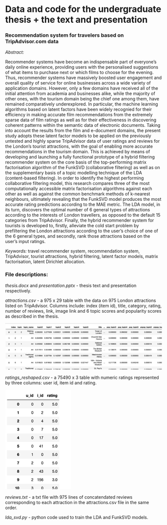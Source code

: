 # Data and code for the undergraduate thesis + the text and presentation
### Recommendation system for travelers based on TripAdvisor.com data

*Abstract:*

Recommender systems have become an indispensable part of everyone’s daily online experience, providing users with the personalised suggestions of what items to purchase next or which films to choose for the evening. Thus, recommender systems have massively boosted user engagement and overall quality of service for online businesses across a wide variety of application domains. However, only a few domains have received all of the initial attention from academia and businesses alike, while the majority of other ones, with the tourism domain being the chief one among them, have remained comparatively underexplored. In particular, the machine learning algorithms based on latent factors have been widely recognied for their efficiency in making accurate film recommendations from the extremely sparse data of film ratings as well as for their effectiveness in discovering coherent patterns within the semantic data of electronic documents. Taking into account the results from the film and e-document domains, the present study adopts these latent factor models to be applied on the previously untested and highly sparse TripAdvisor data of user ratings and reviews for the London’s tourist attractions, with the goal of enabling more accurate recommendations in the tourism domain. This is achieved by means of developing and launching a fully functional prototype of a hybrid filtering recommender system on the core basis of the top-performing matrix factorisation algorithm of the FunkSVD (collaborative filtering) as well as on the supplementary basis of a topic modelling technique of the LDA (content-based filtering). In order to identify the highest performing collaborative filtering model, this research compares three of the most computationally accessible matrix factorisation algorithms against each other as well as against the common benchmark methods of k-nearest neighbours, ultimately revealing that the FunkSVD model produces the most accurate rating predictions according to the MAE metric. The LDA model, in its turn, discovers the optimal number of 6 general types of attractions according to the interests of London travellers, as opposed to the default 15 categories from TripAdvisor. Finally, the hybrid recommender system for tourists is developed to, firstly, alleviate the cold start problem by prefiltering the London attractions according to the user’s choice of one of the 6 general types, and secondly, rank those attractions based on the user’s input ratings.

*Keywords:* travel recommender system, recommendation system, TripAdvisor, tourist attractions, hybrid filtering, latent factor models, matrix factorisation, latent Dirichlet allocation.

### File descriptions:
*thesis.docx* and *presentation.pptx* - thesis text and presentation respectively.

*attractions.csv* - a 975 x 29 table with the data on 975 London attractions listed on TripAdvisor. Columns include: index (item id), title, category, rating, number of reviews, link, image link and 6 topic scores and popularity scores as described in the thesis.

![](pictures/1.png)


*ratings_reshaped.csv* - a 75490 x 3 table  with numeric ratings represented by three columns: user id, item id and rating.

![](pictures/2.png)

*reviews.txt* - a txt file with 975 lines of concatendated reviews corresponding to each attraction in the attractions.csv file in the same order.

*lda_svd.py* - python code used to train the LDA and FunkSVD models.
